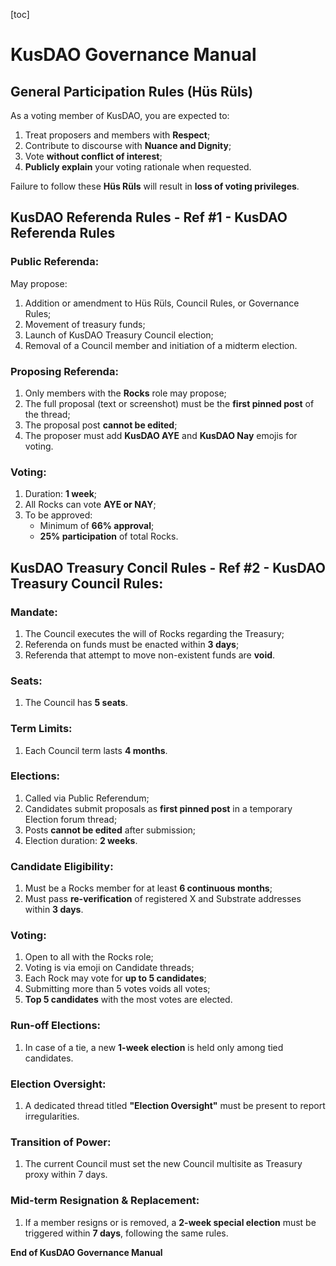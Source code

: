 [toc]



# KusDAO Governance Manual

## General Participation Rules (Hüs Rüls)

As a voting member of KusDAO, you are expected to:

1. Treat proposers and members with **Respect**;
2. Contribute to discourse with **Nuance and Dignity**;
3. Vote **without conflict of interest**;
4. **Publicly explain** your voting rationale when requested.

Failure to follow these **Hüs Rüls** will result in **loss of voting privileges**.

## KusDAO Referenda Rules - Ref #1 - KusDAO Referenda Rules

### Public Referenda:

May propose:

1. Addition or amendment to Hüs Rüls, Council Rules, or Governance Rules;
2. Movement of treasury funds;
3. Launch of KusDAO Treasury Council election;
4. Removal of a Council member and initiation of a midterm election.

### Proposing Referenda:

1. Only members with the **Rocks** role may propose;
2. The full proposal (text or screenshot) must be the **first pinned post** of the thread;
3. The proposal post **cannot be edited**;
4. The proposer must add **KusDAO AYE** and **KusDAO Nay** emojis for voting.

### Voting:

1. Duration: **1 week**;
2. All Rocks can vote **AYE or NAY**;
3. To be approved:
   - Minimum of **66% approval**;
   - **25% participation** of total Rocks.

## KusDAO Treasury Concil Rules - Ref #2 - KusDAO Treasury Council Rules:

### Mandate:

1. The Council executes the will of Rocks regarding the Treasury;
2. Referenda on funds must be enacted within **3 days**;
3. Referenda that attempt to move non-existent funds are **void**.

### Seats:

1. The Council has **5 seats**.

### Term Limits:

1. Each Council term lasts **4 months**.

### Elections:

1. Called via Public Referendum;
2. Candidates submit proposals as **first pinned post** in a temporary Election forum thread;
3. Posts **cannot be edited** after submission;
4. Election duration: **2 weeks**.

### Candidate Eligibility:

1. Must be a Rocks member for at least **6 continuous months**;
2. Must pass **re-verification** of registered X and Substrate addresses within **3 days**.

### Voting:

1. Open to all with the Rocks role;
2. Voting is via emoji on Candidate threads;
3. Each Rock may vote for **up to 5 candidates**;
4. Submitting more than 5 votes voids all votes;
5. **Top 5 candidates** with the most votes are elected.

### Run-off Elections:

1. In case of a tie, a new **1-week election** is held only among tied candidates.

### Election Oversight:

1. A dedicated thread titled **"Election Oversight"** must be present to report irregularities.

### Transition of Power:

1. The current Council must set the new Council multisite as Treasury proxy within 7 days.

### Mid-term Resignation & Replacement:

1. If a member resigns or is removed, a **2-week special election** must be triggered within **7 days**, following the same rules.

**End of KusDAO Governance Manual**
